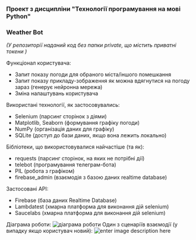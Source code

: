 ### Проект з дисципліни "Технології програмування на мові Python"
### Weather Bot
*(У репозиторії наданий код без папки private, що містить приватні токени )*

Функціонал користувача:
+ Запит показу погоди для обраного міста/іншого помешкання
+ Запит показу прикладу-зображення як можна вдягнутися на погоду зараз (генерує нейронна мережа)
+ Зміна налаштувань користувача

Використані технології, як застосовувались:
+ Selenium (парсинг сторінок з діями)
+ Matplotlib, Seaborn (формування графіку погоди)
+ NumPy (організація даних для графіку)
+ SQLite (доступ до бази даних, якщо вона лежить локально)

Бібліотеки, що використовувалися найчастіше (та як):
+ requests (парсинг сторінок, на яких не потрібні дії)
+ telebot (програмування телеграм-бота)
+ PIL (робота з графіком)
+ firebase_admin (взаємодія з базою даних realtime database)

Застосовані API:
+ Firebase (база даних Realtime Database)
+ Lambdatest (хмарна платформа для виконання дій selenium)
+ Saucelabs (хмарна платформа для виконання дій selenium)

Діаграма роботи:
![діаграма роботи](https://i.ibb.co/nMQCqfy/diagram-drawio.png)
Один з сценаріїв взаємодії (у випадку якщо користувач новий):
![enter image description here](https://i.ibb.co/TgrYBqF/drawio.png)
